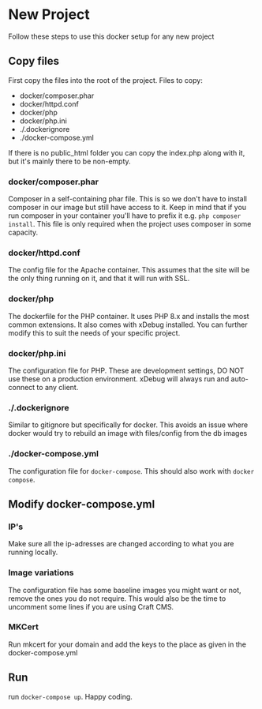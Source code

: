 # New Project
Follow these steps to use this docker setup for any new project

## Copy files
First copy the files into the root of the project.
Files to copy:
 - docker/composer.phar
 - docker/httpd.conf
 - docker/php
 - docker/php.ini
 - ./.dockerignore
 - ./docker-compose.yml

If there is no public_html folder you can copy the index.php along with it, but it's mainly there to be non-empty.

### docker/composer.phar
Composer in a self-containing phar file. This is so we don't have to install composer in our image but still have access to it. Keep in mind that if you run composer in your container you'll have to prefix it e.g. `php composer install`. This file is only required when the project uses composer in some capacity.

### docker/httpd.conf
The config file for the Apache container. This assumes that the site will be the only thing running on it, and that it will run with SSL.

### docker/php
The dockerfile for the PHP container. It uses PHP 8.x and installs the most common extensions. It also comes with xDebug installed. You can further modify this to suit the needs of your specific project.

### docker/php.ini
The configuration file for PHP. These are development settings, DO NOT use these on a production environment. xDebug will always run and auto-connect to any client.

### ./.dockerignore
Similar to gitignore but specifically for docker. This avoids an issue where docker would try to rebuild an image with files/config from the db images

### ./docker-compose.yml
The configuration file for `docker-compose`. This should also work with `docker compose`.

## Modify docker-compose.yml

### IP's
Make sure all the ip-adresses are changed according to what you are running locally.

### Image variations
The configuration file has some baseline images you might want or not, remove the ones you do not require. This would also be the time to uncomment some lines if you are using Craft CMS.

### MKCert
Run mkcert for your domain and add the keys to the place as given in the docker-compose.yml

## Run
run `docker-compose up`. Happy coding.
